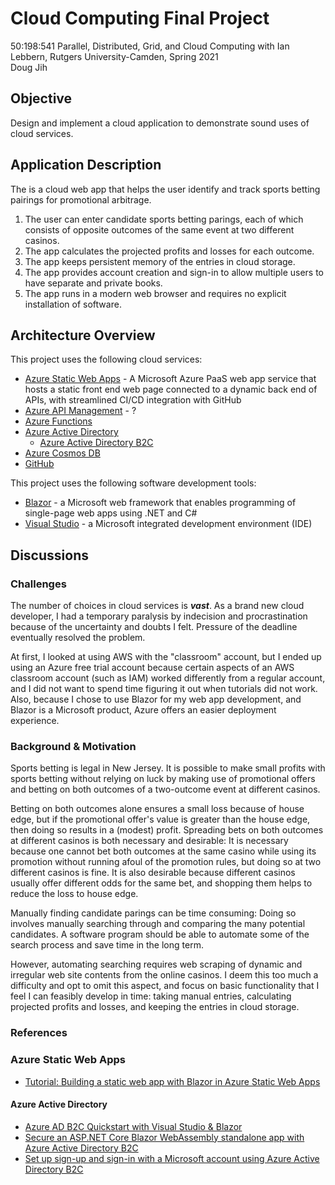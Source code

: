 # Cloud Computing Final Project
50:198:541 Parallel, Distributed, Grid, and Cloud Computing with Ian Lebbern, Rutgers University-Camden, Spring 2021  
Doug Jih

## Objective
Design and implement a cloud application to demonstrate sound uses of cloud services.

## Application Description

The is a cloud web app that helps the user identify and track sports betting pairings for promotional arbitrage.
1. The user can enter candidate sports betting parings, each of which consists of opposite outcomes of the same event at two different casinos.
1. The app calculates the projected profits and losses for each outcome.
1. The app keeps persistent memory of the entries in cloud storage.
1. The app provides account creation and sign-in to allow multiple users to have separate and private books.
1. The app runs in a modern web browser and requires no explicit installation of software.

## Architecture Overview

This project uses the following cloud services:
- [Azure Static Web Apps](https://azure.microsoft.com/en-us/services/app-service/static/) - A Microsoft Azure PaaS web app service that hosts a static front end web page connected to a dynamic back end of APIs, with streamlined CI/CD integration with GitHub
- [Azure API Management](https://azure.microsoft.com/en-us/services/api-management/) - ?
- [Azure Functions](https://azure.microsoft.com/en-us/services/functions/)
- [Azure Active Directory](https://azure.microsoft.com/en-us/services/active-directory/)
	- [Azure Active Directory B2C](https://azure.microsoft.com/en-us/services/active-directory/external-identities/b2c/)
- [Azure Cosmos DB](https://azure.microsoft.com/en-us/services/cosmos-db/)
- [GitHub](https://github.com/)

This project uses the following software development tools:
- [Blazor](https://dotnet.microsoft.com/apps/aspnet/web-apps/blazor) - a Microsoft web framework that enables programming of single-page web apps using .NET and C#
- [Visual Studio](https://visualstudio.microsoft.com/) - a Microsoft integrated development environment (IDE)

## Discussions


### Challenges
The number of choices in cloud services is ***vast***. As a brand new cloud developer, I had a temporary paralysis by indecision and procrastination because of the uncertainty and doubts I felt. Pressure of the deadline eventually resolved the problem.

At first, I looked at using AWS with the "classroom" account, but I ended up using an Azure free trial account because certain aspects of an AWS classroom account (such as IAM) worked differently from a regular account, and I did not want to spend time figuring it out when tutorials did not work. Also, because I chose to use Blazor for my web app development, and Blazor is a Microsoft product, Azure offers an easier deployment experience.

### Background & Motivation
Sports betting is legal in New Jersey. It is possible to make small profits with sports betting without relying on luck by making use of promotional offers and betting on both outcomes of a two-outcome event at different casinos.

Betting on both outcomes alone ensures a small loss because of house edge, but if the promotional offer's value is greater than the house edge, then doing so results in a (modest) profit. Spreading bets on both outcomes at different casinos is both necessary and desirable: It is necessary because one cannot bet both outcomes at the same casino while using its promotion without running afoul of the promotion rules, but doing so at two different casinos is fine. It is also desirable because different casinos usually offer different odds for the same bet, and shopping them helps to reduce the loss to house edge.

Manually finding candidate parings can be time consuming: Doing so involves manually searching through and comparing the many potential candidates. A software program should be able to automate some of the search process and save time in the long term.

However, automating searching requires web scraping of dynamic and irregular web site contents from the online casinos. I deem this too much a difficulty and opt to omit this aspect, and focus on basic functionality that I feel I can feasibly develop in time: taking manual entries, calculating projected profits and losses, and keeping the entries in cloud storage.

### References

### Azure Static Web Apps

- [Tutorial: Building a static web app with Blazor in Azure Static Web Apps](https://docs.microsoft.com/en-us/azure/static-web-apps/deploy-blazor)

####  Azure Active Directory

- [Azure AD B2C Quickstart with Visual Studio & Blazor](https://medium.com/marcus-tee-anytime/azure-ad-b2c-quickstart-with-visual-studio-blazor-563efdff6fdd)
- [Secure an ASP.NET Core Blazor WebAssembly standalone app with Azure Active Directory B2C](https://docs.microsoft.com/en-us/aspnet/core/blazor/security/webassembly/standalone-with-azure-active-directory-b2c?view=aspnetcore-5.0)
- [Set up sign-up and sign-in with a Microsoft account using Azure Active Directory B2C](https://docs.microsoft.com/en-us/azure/active-directory-b2c/identity-provider-microsoft-account?pivots=b2c-user-flow)
